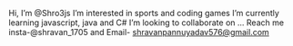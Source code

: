  Hi, I’m @Shro3js
 I’m interested in sports and coding games
 I’m currently learning javascript, java and C#
 I’m looking to collaborate on ...
 Reach me insta-@shravan_1705 and Email- shravanpannuyadav576@gmail.com

<!---
Shro3js/Shro3js is a ✨ special ✨ repository because its `README.md` (this file) appears on your GitHub profile.
You can click the Preview link to take a look at your changes.
--->
